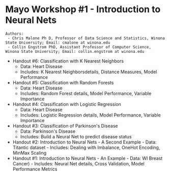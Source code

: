 # Mayo Workshop #1 - Introduction to Neural Nets
    Authors:
     - Chris Malone Ph D, Professor of Data Science and Statistics, Winona State University; Email: cmalone at winona.edu
     - Collin Engstrom PhD, Assistant Professor of Computer Science, Winona State University; Email: collin.engstrom at winona.edu
  - Handout #6: Classification with K Nearest Neighbors
      - Data: Heart Disease
      - Includes: K Nearest Neighborsdetails, Distance Measures, Model Performance
  - Handout #5: Classification with Random Forests
      - Data: Heart Disease
      - Includes: Random Forest details, Model Performance, Variable Importance
  - Handout #4: Classification with Logistic Regression
      - Data: Heart Disease
      - Includes: Logistic Regression details, Model Performance, Variable Importance
  - Handout #3: Classification of Parkinson's Disease
      - Data: Parkinson's Disease
      - Includes: Build a Neural Net to predict disease status
  - Handout #2: Introduction to Neural Nets - A Second Example
        - Data: Titantic dataset
        - Includes: Dealing with Imbalance, OneHot Encoding, MinMax Scaling
  - Handout #1: Introduction to Neural Nets - An Example
        - Data: WI Breast Cancer)
        - Includes: Neural Net details, Cross Validation, Model Performance Metrics

